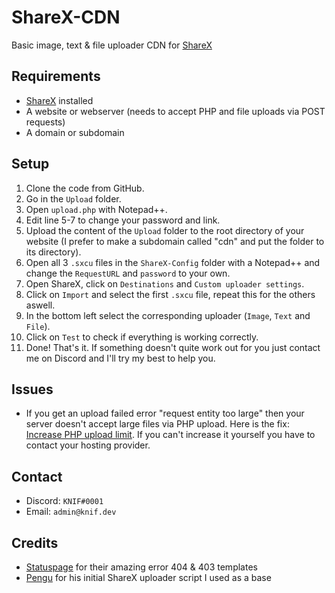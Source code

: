 # ShareX-CDN
 Basic image, text & file uploader CDN for [ShareX](https://getsharex.com)

## Requirements
- [ShareX](https://getsharex.com) installed
- A website or webserver (needs to accept PHP and file uploads via POST requests)
- A domain or subdomain

## Setup
1. Clone the code from GitHub.
2. Go in the `Upload` folder.
3. Open `upload.php` with Notepad++.
4. Edit line 5-7 to change your password and link.
5. Upload the content of the `Upload` folder to the root directory of your website (I prefer to make a subdomain called "cdn" and put the folder to its directory).
6. Open all 3 `.sxcu` files in the `ShareX-Config` folder with a Notepad++ and change the `RequestURL` and `password` to your own.
7. Open ShareX, click on `Destinations` and `Custom uploader settings`.
8. Click on `Import` and select the first `.sxcu` file, repeat this for the others aswell.
9. In the bottom left select the corresponding uploader (`Image`, `Text` and `File`).
10. Click on `Test` to check if everything is working correctly.
11. Done! That's it. If something doesn't quite work out for you just contact me on Discord and I'll try my best to help you.

## Issues
- If you get an upload failed error "request entity too large" then your server doesn't accept large files via PHP upload. Here is the fix: [Increase PHP upload limit](https://mediatemple.net/community/products/dv/204404784/how-do-i-increase-the-php-upload-limits). If you can't increase it yourself you have to contact your hosting provider.

## Contact
- Discord: `KNIF#0001`
- Email: `admin@knif.dev`

## Credits
- [Statuspage](https://better-error-pages.statuspage.io) for their amazing error 404 & 403 templates
- [Pengu](https://youtu.be/9jcof4MACM0) for his initial ShareX uploader script I used as a base

